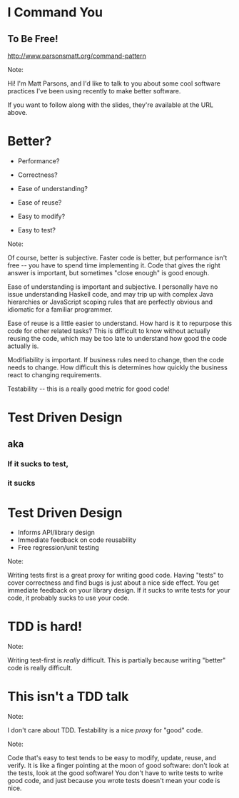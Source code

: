 # I Command You

## To Be Free!

http://www.parsonsmatt.org/command-pattern

Note:

Hi! I'm Matt Parsons, and I'd like to talk to you about some cool software
practices I've been using recently to make better software.

If you want to follow along with the slides, they're available at the URL above.


# Better?

* Performance?
<!-- .element: class="fragment" -->
* Correctness?
<!-- .element: class="fragment" -->
* Ease of understanding?
<!-- .element: class="fragment" -->
* Ease of reuse?
<!-- .element: class="fragment" -->
* Easy to modify?
<!-- .element: class="fragment" -->
* Easy to test?
<!-- .element: class="fragment" -->

Note:

Of course, better is subjective. Faster code is better, but performance isn't
free -- you have to spend time implementing it.  Code that gives the right
answer is important, but sometimes "close enough" is good enough.

Ease of understanding is important and subjective. I personally have no issue 
understanding Haskell code, and may trip up with complex Java hierarchies or
JavaScript scoping rules that are perfectly obvious and idiomatic for a
familiar programmer.

Ease of reuse is a little easier to understand. How hard is it to repurpose
this code for other related tasks? This is difficult to know without actually
reusing the code, which may be too late to understand how good the code
actually is.

Modifiability is important. If business rules need to change, then the code
needs to change. How difficult this is determines how quickly the business react
to changing requirements.

Testability -- this is a really good metric for good code!


# Test Driven Design

## aka
<!-- .element: class="fragment" -->

### If it sucks to test,
<!-- .element: class="fragment" -->

### it sucks
<!-- .element: class="fragment" -->


# Test Driven Design

* Informs API/library design
* Immediate feedback on code reusability
* Free regression/unit testing

Note:

Writing tests first is a great proxy for writing good code. Having "tests" to
cover correctness and find bugs is just about a nice side effect. You get
immediate feedback on your library design. If it sucks to write tests for your
code, it probably sucks to use your code.


# TDD is hard!

Note:

Writing test-first is *really* difficult. This is partially because writing
"better" code is really difficult.


# This isn't a TDD talk

Note:

I don't care about TDD. Testability is a nice *proxy* for "good" code.


<!-- .slide: data-background="finger-moon.jpg" -->
Note:

Code that's easy to test tends to be easy to modify, update, reuse, and verify.
It is like a finger pointing at the moon of good software: don't look at the
tests, look at the good software! You don't have to write tests to write good
code, and just because you wrote tests doesn't mean your code is nice.
